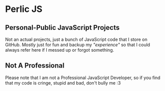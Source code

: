 # Perlic JS
## Personal-Public JavaScript Projects
Not an actual projects, just a bunch of JavaScript code that I store on GitHub. Mostly just for fun and backup my *"experience"* so that I could always refer here if I messed up or forgot something.
## Not A Professional
Please note that I am not a Professional JavaScript Developer, so if you find that my code is cringe, stupid and bad, don't bully me :3